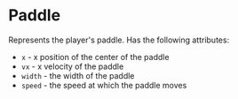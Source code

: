 # Paddle

Represents the player's paddle.  Has the following attributes:

  * `x` - x position of the center of the paddle
  * `vx` - x velocity of the paddle
  * `width` - the width of the paddle
  * `speed` - the speed at which the paddle moves
